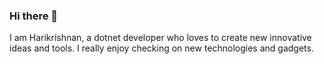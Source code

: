 ### Hi there 👋

I am Harikrishnan, a dotnet developer who loves to create new innovative ideas and tools. I really enjoy checking on new technologies and gadgets.



